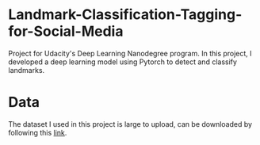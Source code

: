 # Landmark-Classification-Tagging-for-Social-Media
Project for Udacity's Deep Learning Nanodegree program. In this project, I developed a deep learning model using Pytorch to detect and classify landmarks.

# Data
The dataset I used in this project is large to upload, can be downloaded by following this [link](https://www.kaggle.com/google/google-landmarks-dataset).
